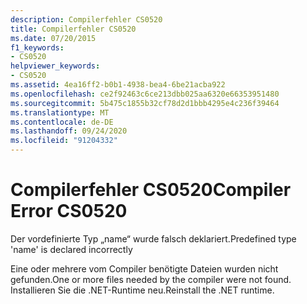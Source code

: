 ```yaml
---
description: Compilerfehler CS0520
title: Compilerfehler CS0520
ms.date: 07/20/2015
f1_keywords:
- CS0520
helpviewer_keywords:
- CS0520
ms.assetid: 4ea16ff2-b0b1-4938-bea4-6be21acba922
ms.openlocfilehash: ce2f92463c6ce213dbb025aa6320e66353951480
ms.sourcegitcommit: 5b475c1855b32cf78d2d1bbb4295e4c236f39464
ms.translationtype: MT
ms.contentlocale: de-DE
ms.lasthandoff: 09/24/2020
ms.locfileid: "91204332"
---
```

# <a name="compiler-error-cs0520"></a><span data-ttu-id="40eb0-103">Compilerfehler CS0520</span><span class="sxs-lookup"><span data-stu-id="40eb0-103">Compiler Error CS0520</span></span>

<span data-ttu-id="40eb0-104">Der vordefinierte Typ „name“ wurde falsch deklariert.</span><span class="sxs-lookup"><span data-stu-id="40eb0-104">Predefined type 'name' is declared incorrectly</span></span>  
  
 <span data-ttu-id="40eb0-105">Eine oder mehrere vom Compiler benötigte Dateien wurden nicht gefunden.</span><span class="sxs-lookup"><span data-stu-id="40eb0-105">One or more files needed by the compiler were not found.</span></span> <span data-ttu-id="40eb0-106">Installieren Sie die .NET-Runtime neu.</span><span class="sxs-lookup"><span data-stu-id="40eb0-106">Reinstall the .NET runtime.</span></span>
